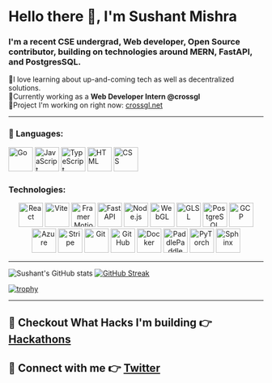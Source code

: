 # Hello there 👋,  I'm Sushant Mishra

### I'm a recent CSE undergrad, Web developer, Open Source contributor, building on technologies around MERN, FastAPI, and PostgresSQL.

🔹I love learning about up-and-coming tech as well as decentralized solutions.  
🔹Currently working as a **Web Developer Intern @crossgl**  
🔹Project I'm working on right now: [crossgl.net](https://crossgl.net/)

---

### 🔧 Languages:

  <a href="https://golang.org/">
    <img alt="Go" title="Go" height="48" width="48" src="https://cdn.simpleicons.org/go"></a>
  <a href="https://www.javascript.com/">
    <img alt="JavaScript" title="JavaScript" height="48" width="48" src="https://cdn.simpleicons.org/javascript"></a>
  <a href="https://www.typescriptlang.org/">
    <img alt="TypeScript" title="TypeScript" height="48" width="48" src="https://cdn.simpleicons.org/typescript"></a>
  <a href="https://developer.mozilla.org/en-US/docs/Web/HTML">
    <img alt="HTML" title="HTML" height="48" width="48" src="https://cdn.simpleicons.org/html5"></a>
  <a href="https://www.w3.org/Style/CSS/">
    <img alt="CSS" title="CSS" height="48" width="48" src="https://cdn.simpleicons.org/css3"></a>
    

### Technologies:
<p align="center">
  <a href="https://reactjs.org/">
    <img alt="React" title="React" height="48" width="48" src="https://cdn.simpleicons.org/react"></a>
  <a href="https://vitejs.dev/">
    <img alt="Vite" title="Vite" height="48" width="48" src="https://cdn.simpleicons.org/vite"></a>
  <a href="https://www.framer.com/motion/">
    <img alt="Framer Motion" title="Framer Motion" height="48" width="48" src="https://cdn.simpleicons.org/framer"></a>
  <a href="https://fastapi.tiangolo.com/">
    <img alt="FastAPI" title="FastAPI" height="48" width="48" src="https://cdn.simpleicons.org/fastapi"></a>
  <a href="https://nodejs.org/">
    <img alt="Node.js" title="Node.js" height="48" width="48" src="https://cdn.simpleicons.org/node.js"></a>
  <a href="https://webglfundamentals.org/">
    <img alt="WebGL" title="WebGL" height="48" width="48" src="https://cdn.simpleicons.org/webgl"></a>
  <a href="https://www.opengl.org/">
    <img alt="GLSL" title="GLSL" height="48" width="48" src="https://cdn.simpleicons.org/opengl"></a>
  <a href="https://www.postgresql.org/">
    <img alt="PostgreSQL" title="PostgreSQL" height="48" width="48" src="https://cdn.simpleicons.org/postgresql"></a>
  <a href="https://cloud.google.com/">
    <img alt="GCP" title="GCP" height="48" width="48" src="https://cdn.simpleicons.org/googlecloud"></a>
  <a href="https://azure.microsoft.com/">
    <img alt="Azure" title="Azure" height="48" width="48" src="https://bornsql.ca/wp-content/uploads/2018/09/azurelogo.jpg"></a>
  <a href="https://stripe.com/">
    <img alt="Stripe" title="Stripe" height="48" width="48" src="https://cdn.simpleicons.org/stripe"></a>
  <a href="https://git-scm.com/">
    <img alt="Git" title="Git" height="48" width="48" src="https://cdn.simpleicons.org/git"></a>
  <a href="https://github.com/">
    <img alt="GitHub" title="GitHub" height="48" width="48" src="https://cdn.simpleicons.org/github"></a>
  <a href="https://www.docker.com/">
    <img alt="Docker" title="Docker" height="48" width="48" src="https://cdn.simpleicons.org/docker"></a>
  <a href="https://www.paddlepaddle.org.cn/">
    <img alt="PaddlePaddle" title="PaddlePaddle" height="48" width="48" src="https://cdn.simpleicons.org/paddlepaddle"></a>
  <a href="https://pytorch.org/">
    <img alt="PyTorch" title="PyTorch" height="48" width="48" src="https://cdn.simpleicons.org/pytorch"></a>
  <a href="https://www.sphinx-doc.org/">
    <img alt="Sphinx" title="Sphinx" height="48" width="48" src="https://cdn.simpleicons.org/sphinx"></a>
</p>

---

![Sushant's GitHub stats](https://github-readme-stats.vercel.app/api?username=dracry0&hide=stars,contribs,prs_icons=true&show=prs_merged,prs_merged_percentage&theme=radical&title_color=bc232f&text_color=05998c&border_color=bc232f)
[![GitHub Streak](https://streak-stats.demolab.com?user=dracry0&theme=radical&date_format=M%20j%5B%2C%20Y%5D&border=CB2533&fire=07D2C0&sideNums=07DDCA&sideLabels=008DFF&ring=AC0000&dates=07DDCA&stroke=CB2533&currStreakLabel=008DFF&currStreakNum=008DFF)](https://git.io/streak-stats)

[![trophy](https://github-profile-trophy.vercel.app/?username=dracry0&theme=radical&column=3&margin-w=15&margin-h=15&no-frame=true&title=Commits)](https://github.com/dracry0)

---

## 🚀 Checkout What Hacks I'm building 👉 [Hackathons](https://devpost.com/DRACrY0?ref_content=user-portfolio&ref_feature=portfolio&ref_medium=global-nav)

## 🔗 Connect with me 👉 [Twitter](https://twitter.com/_DRACrY)
